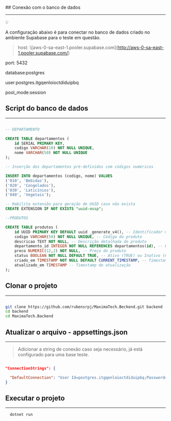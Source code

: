 \## Conexão com o banco de dados



---



<aside>

💡



A configuração abaixo é para conectar no banco de dados criado no ambiente Supabase para o teste em questão.



</aside>



> host: \\\[aws-0-sa-east-1.pooler.supabase.com](http://aws-0-sa-east-1.pooler.supabase.com/)

port: 5432

database:postgres

user:postgres.itgqenloioctdiduipbq

pool\_mode:session
> 



## Script do banco de dados



---



```sql

-- DEPARTAMENTO

CREATE TABLE departamentos (
    id SERIAL PRIMARY KEY,
    codigo VARCHAR(10) NOT NULL UNIQUE,
    nome VARCHAR(50) NOT NULL UNIQUE
);

-- Inserção dos departamentos pré-definidos com códigos numéricos

INSERT INTO departamentos (codigo, nome) VALUES
('010', 'Bebidas'),
('020', 'Congelados'),
('030', 'Laticínios'),
('040', 'Vegetais');

-- Habilita extensão para geração de UUID caso não exista
CREATE EXTENSION IF NOT EXISTS "uuid-ossp";

--PRODUTOS

CREATE TABLE produtos (
    id UUID PRIMARY KEY DEFAULT uuid _generate_v4(), -- Identificador único do produto
    codigo VARCHAR(50) NOT NULL UNIQUE, -- Código do produto
    descricao TEXT NOT NULL, -- Descrição detalhada do produto
    departamento_id INTEGER NOT NULL REFERENCES departamentos(id), -- FK para departamentos
    preco NUMERIC(12,2) NOT NULL, -- Preço do produto
    status BOOLEAN NOT NULL DEFAULT TRUE, -- Ativo (TRUE) ou Inativo (FALSE)
    criado_em TIMESTAMP NOT NULL DEFAULT CURRENT_TIMESTAMP, -- Timestamp de criação
    atualizado_em TIMESTAMP -- Timestamp de atualização
);

```
## Clonar o projeto
---

```bash

git clone https://github.com/rubensrpj/MaximaTech.Beckend.git backend
cd backend
cd MaximaTech.Backend

```
## Atualizar o arquivo - appsettings.json
---

> Adicionar a string de conexão caso seja necessário, já está configurado para uma base teste.

> 

```json

"ConnectionStrings": {

  "DefaultConnection": "User Id=postgres.itgqenloioctdiduipbq;Password=uev1npy6DPM\\\*fvz4jzf;Server=aws-0-sa-east-1.pooler.supabase.com;Port=5432;Database=postgres"
}

```
## Executar o projeto
---
```bash
  dotnet run
```


